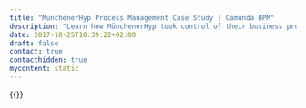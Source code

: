 ```yaml
---
title: "MünchenerHyp Process Management Case Study | Camunda BPM"
description: "Learn how MünchenerHyp took control of their business process automation and improved efficiency in their organization with Camunda. Camunda is the leader for workflow automation based on Java and BPMN 2.0."
date: 2017-10-25T10:39:22+02:00
draft: false
contact: true
contacthidden: true
mycontent: static
---
```

{{<case-study-single
company="MünchenerHyp"
companydescription="Münchener Hypothekenbank eG is a provider of long-term property lending. Its core areas of business are residential and commercial property finance. The bank provides financing for commercial real estate in Germany, France, Spain, the Netherlands, Belgium, Luxembourg, Austria, Switzerland, the UK and the US. It also acts as a partner in this field for cooperative banks (Volksbanken and Raiffeisenbanken). MünchenerHyp enjoys an excellent reputation in the international capital markets as an issuer of Mortgage and Public Pfandbriefe. "
customerquote=""
teaser=""
usecase=""
videolink=""
logo="//images.ctfassets.net/vpidbgnakfvf/1wcUvWXlIOBfq5KGovfyzu/0d851b6d22e5e6fdd14d4bbc13b73061/munchener.jpg"
pdf=""
thumbnail="">}}